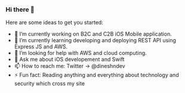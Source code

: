 ### Hi there 👋

Here are some ideas to get you started:

- 🔭 I’m currently working on B2C and C2B iOS Mobile application.
- 🌱 I’m currently learning developing and deploying REST API using Express JS and AWS.
- 🤔 I’m looking for help with AWS and cloud computing.
- 💬 Ask me about iOS developement and Swift
- 📫 How to reach me: Twitter -> @dineshndev
- ⚡ Fun fact: Reading anything and everything about technology and security which cross my site

<!--
- 😄 Pronouns: ...
- 👯 I’m looking to collaborate on ...
>
